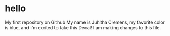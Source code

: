 # hello
My first repository on Github
My name is Juhitha Clemens, my favorite color is blue, and I'm excited to take this Decal!
I am making changes to this file.